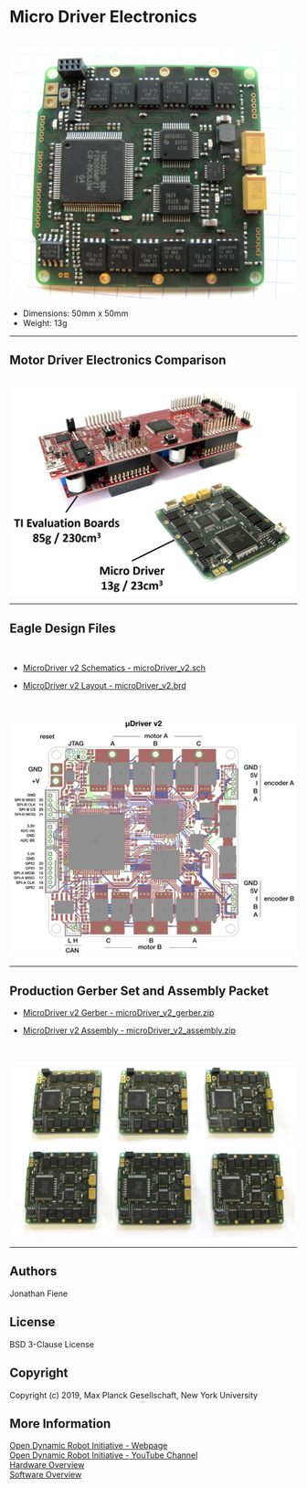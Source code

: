 # Micro Driver Electronics

<br><img src="images/micro_driver_v2_1.jpg" width="500"> <br>

* Dimensions: 50mm x 50mm
* Weight: 13g
___
Motor Driver Electronics Comparison
------------------------------------
<br><img src="images/motor_driver_comparison.png" width="500"> <br>

___
Eagle Design Files
-------------------
<br>

* [MicroDriver v2 Schematics - microDriver_v2.sch](eagle_design_files/microDriver_v2.sch)

* [MicroDriver v2 Layout - microDriver_v2.brd](eagle_design_files/microDriver_v2.brd)

<br><br><img src="images/microDriver_v2.png" width="600"> <br>

___
Production Gerber Set and Assembly Packet
-----------------------------------------
* [MicroDriver v2 Gerber - microDriver_v2_gerber.zip](production_files/microDriver_v2_gerber.zip)

* [MicroDriver v2 Assembly - microDriver_v2_assembly.zip](production_files/microDriver_v2_assembly.zip)

<br><br><img src="images/micro_drivers_v2_1.jpg" width="500"> <br>

___

Authors
--------
Jonathan Fiene   

License
-------
BSD 3-Clause License

Copyright
-----------
Copyright (c) 2019, Max Planck Gesellschaft, New York University

More Information
----------------
[Open Dynamic Robot Initiative - Webpage](https://open-dynamic-robot-initiative.github.io)  
[Open Dynamic Robot Initiative - YouTube Channel](https://www.youtube.com/channel/UCx32JW2oIrax47Gjq8zNI-w)  
[Hardware Overview](../../README.md)  
[Software Overview](https://github.com/open-dynamic-robot-initiative/open-dynamic-robot-initiative.github.io/wiki/Open-Dynamic-Robot-Initiative-Documentation)
